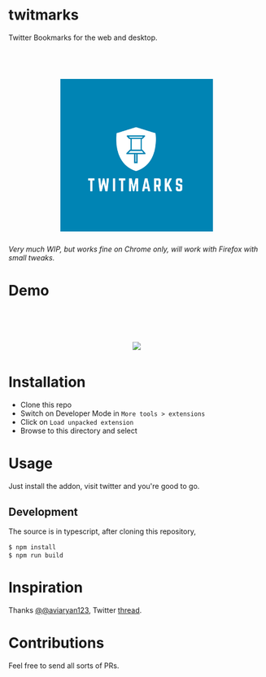 # twitmarks
Twitter Bookmarks for the web and desktop.

<h1 align="center">
<br>
<img width="300px;" src="./logo.png">
</h1>

*Very much WIP, but works fine on Chrome only, will work with Firefox with small tweaks.*

# Demo
<h1 align="center">
<br>
<img src ="./demo3.gif" />
</h1>

# Installation
- Clone this repo
- Switch on Developer Mode in `More tools > extensions`
- Click on `Load unpacked extension`
- Browse to this directory and select

# Usage
Just install the addon, visit twitter and you're good to go.

## Development
The source is in typescript, after cloning this repository,
```
$ npm install
$ npm run build
```

# Inspiration
Thanks [@@aviaryan123](https://twitter.com/aviaryan123), Twitter [thread](https://twitter.com/aviaryan123/status/1020295502078914560).

# Contributions
Feel free to send all sorts of PRs.
